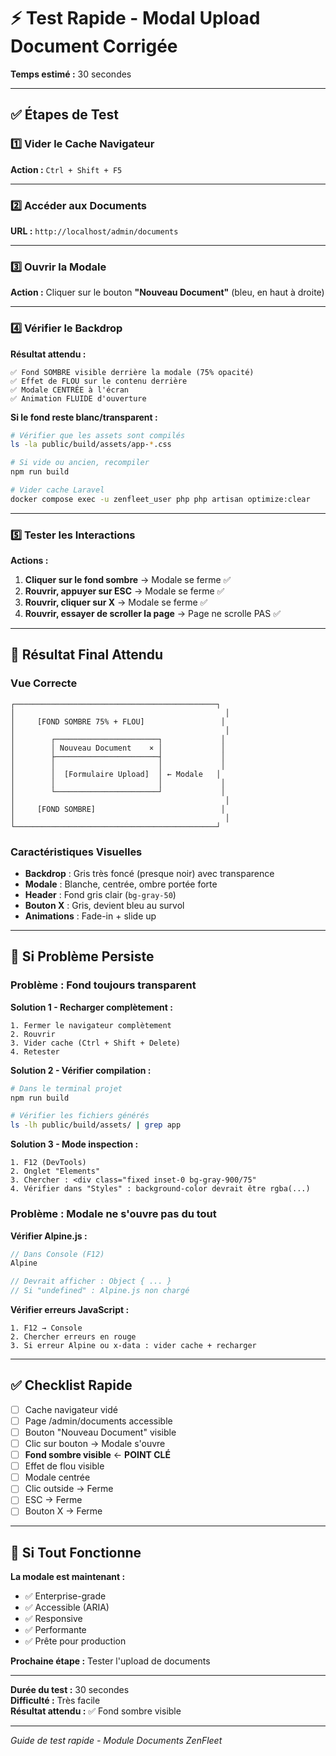 # ⚡ Test Rapide - Modal Upload Document Corrigée

**Temps estimé :** 30 secondes

---

## ✅ Étapes de Test

### 1️⃣ Vider le Cache Navigateur

**Action :** `Ctrl + Shift + F5`

---

### 2️⃣ Accéder aux Documents

**URL :** `http://localhost/admin/documents`

---

### 3️⃣ Ouvrir la Modale

**Action :** Cliquer sur le bouton **"Nouveau Document"** (bleu, en haut à droite)

---

### 4️⃣ Vérifier le Backdrop

**Résultat attendu :**

```
✅ Fond SOMBRE visible derrière la modale (75% opacité)
✅ Effet de FLOU sur le contenu derrière
✅ Modale CENTRÉE à l'écran
✅ Animation FLUIDE d'ouverture
```

**Si le fond reste blanc/transparent :**
```bash
# Vérifier que les assets sont compilés
ls -la public/build/assets/app-*.css

# Si vide ou ancien, recompiler
npm run build

# Vider cache Laravel
docker compose exec -u zenfleet_user php php artisan optimize:clear
```

---

### 5️⃣ Tester les Interactions

**Actions :**

1. **Cliquer sur le fond sombre** → Modale se ferme ✅
2. **Rouvrir, appuyer sur ESC** → Modale se ferme ✅
3. **Rouvrir, cliquer sur X** → Modale se ferme ✅
4. **Rouvrir, essayer de scroller la page** → Page ne scrolle PAS ✅

---

## 🎯 Résultat Final Attendu

### Vue Correcte

```
┌─────────────────────────────────────────────┐
│                                               │
│     [FOND SOMBRE 75% + FLOU]                 │
│                                               │
│        ┌───────────────────────┐             │
│        │ Nouveau Document    × │             │
│        ├───────────────────────┤             │
│        │                       │             │
│        │  [Formulaire Upload]  │ ← Modale   │
│        │                       │             │
│        └───────────────────────┘             │
│                                               │
│     [FOND SOMBRE]                            │
│                                               │
└─────────────────────────────────────────────┘
```

### Caractéristiques Visuelles

- **Backdrop** : Gris très foncé (presque noir) avec transparence
- **Modale** : Blanche, centrée, ombre portée forte
- **Header** : Fond gris clair (`bg-gray-50`)
- **Bouton X** : Gris, devient bleu au survol
- **Animations** : Fade-in + slide up

---

## 🐛 Si Problème Persiste

### Problème : Fond toujours transparent

**Solution 1 - Recharger complètement :**
```
1. Fermer le navigateur complètement
2. Rouvrir
3. Vider cache (Ctrl + Shift + Delete)
4. Retester
```

**Solution 2 - Vérifier compilation :**
```bash
# Dans le terminal projet
npm run build

# Vérifier les fichiers générés
ls -lh public/build/assets/ | grep app
```

**Solution 3 - Mode inspection :**
```
1. F12 (DevTools)
2. Onglet "Elements"
3. Chercher : <div class="fixed inset-0 bg-gray-900/75"
4. Vérifier dans "Styles" : background-color devrait être rgba(...)
```

### Problème : Modale ne s'ouvre pas du tout

**Vérifier Alpine.js :**
```javascript
// Dans Console (F12)
Alpine

// Devrait afficher : Object { ... }
// Si "undefined" : Alpine.js non chargé
```

**Vérifier erreurs JavaScript :**
```
1. F12 → Console
2. Chercher erreurs en rouge
3. Si erreur Alpine ou x-data : vider cache + recharger
```

---

## ✅ Checklist Rapide

- [ ] Cache navigateur vidé
- [ ] Page /admin/documents accessible
- [ ] Bouton "Nouveau Document" visible
- [ ] Clic sur bouton → Modale s'ouvre
- [ ] **Fond sombre visible** ← **POINT CLÉ**
- [ ] Effet de flou visible
- [ ] Modale centrée
- [ ] Clic outside → Ferme
- [ ] ESC → Ferme
- [ ] Bouton X → Ferme

---

## 🎉 Si Tout Fonctionne

**La modale est maintenant :**
- ✅ Enterprise-grade
- ✅ Accessible (ARIA)
- ✅ Responsive
- ✅ Performante
- ✅ Prête pour production

**Prochaine étape :** Tester l'upload de documents

---

**Durée du test :** 30 secondes  
**Difficulté :** Très facile  
**Résultat attendu :** ✅ Fond sombre visible

---

*Guide de test rapide - Module Documents ZenFleet*
